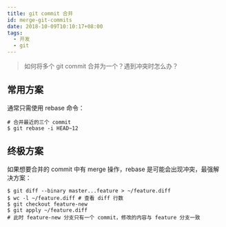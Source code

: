 ```yaml
---
title: git commit 合并
id: merge-git-commits
date: 2018-10-09T10:10:17+08:00
tags:
  - 开发
  - git
---
```


> 如何将多个 git commit 合并为一个？遇到冲突时怎么办？

## 常用方案

通常只需使用 rebase 命令：

```
# 合并最近的三个 commit
$ git rebase -i HEAD~12
```

## 终极方案

如果想要合并的 commit 中有 merge 操作，rebase 是可能会出现冲突，最强解决方案：

```
$ git diff --binary master...feature > ~/feature.diff
$ wc -l ~/feature.diff # 查看 diff 行数
$ git checkout feature-new
$ git apply ~/feature.diff
# 此时 feature-new 分支只有一个 commit，修改的内容与 feature 分支一致
```
